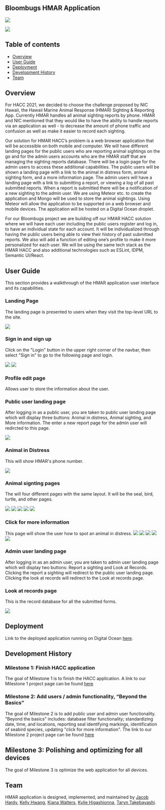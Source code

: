 ## Bloombugs HMAR Application

![](photos/bloombugslogo.png)

![](photos/kahukailogo.png)

## Table of contents

* [Overview](#overview)
* [User Guide](#user-guide)
* [Deployment](#deployment)
* [Development History](#development-history)
* [Team](#team)

## Overview

For HACC 2021, we decided to choose the challenge proposed by NIC Hawaii, the Hawaii Marine Animal Response (HMAR) Sighting & Reporting App. Currently HMAR handles all animal sighting reports by phone. HMAR and NIC mentioned that they would like to have the ability to handle reports via an application as well - to decrease the amount of phone traffic and confusion as well as make it easier to record each sighting.

Our solution for HMAR HACC’s problem is a web browser application that will be accessible on both mobile and computer. We will have different landing pages for the public users who are reporting animal sightings on the go and for the admin users accounts who are the HMAR staff that are managing the sighting reports database. There will be a login page for the admin users to access these additional capabilities. The public users will be shown a landing page with a link to the animal in distress form, animal sighting form, and a more information page. The admin users will have a landing page with a link to submitting a report, or viewing a log of all past submitted reports. When a report is submitted there will be a notification of a new sighting to the admin user. We are using Meteor etc. to create the application and Mongo will be used to store the animal sightings. Using Meteor will allow the application to be supported on a web browser and mobile devices. The application will be hosted on a Digital Ocean droplet. 

For our Bloombugs project we are building off our HMAR HACC solution where we will have each user including the public users register and log in, to have an individual state for each account. It will be individualized through having the public users being able to view their history of past submitted reports. We also will add a function of editing one’s profile to make it more personalized for each user. We will be using the same tech stack as the HMAR HACC and also additional technologies such as ESLint, IDPM, Semantic UI/React.



## User Guide

This section provides a walkthrough of the HMAR application user interface and its capabilities.

### Landing Page

The landing page is presented to users when they visit the top-level URL to the site.

![](photos/kahukailandingpage.png)

### Sign in and sign up

Click on the "Login" button in the upper right corner of the navbar, then select "Sign in" to go to the following page and login.

![](photos/kahukaisignin.png)
![](photos/kahukaisignup.png)

### Profile edit page

Allows user to store the information about the user.

### Public user landing page

After logging in as a public user, you are taken to public user landing page which will display three buttons: Animal in distress, Animal sighting, and More information. The enter a new report page for the admin user will redircted to this page.

![](photos/kahukaiuserlanding.png)

### Animal in Distress

This will show HMAR's phone number.

![](photos/kahukaidistress.png)

### Animal signting pages

The will four different pages with the same layout. It will be the seal, bird, turtle, and other pages.

![](photos/kahukaianimalreport.png)
![](photos/kahukaisealform.png)
![](photos/kahukaiturtleform.png)
![](photos/kahukaibirdform.png)
![](photos/otherdistressinfo.png)

### Click for more information

This page will show the user how to spot an animal in distress.
![](photos/kahukaianimalindistress.png)
![](photos/sealdistressinfo.png)
![](photos/turtledistressinfo.png)
![](photos/birddistressinfo.png)
![](photos/otherdistressinfo.png)

### Admin user landing page

After logging in as an admin user, you are taken to admin user landing page which will display two buttons: Report a sighting and Look at Records. Clicking the report a sighting will redirect to the public user landing page. Clicking the look at records will redirect to the Look at records page. 

### Look at records page

This is the record database for all the submitted forms.

![](photos/adminreportlist.png)

## Deployment

Link to the deployed application running on Digital Ocean [here](http://147.182.184.239/).

## Development History

### Milestone 1: Finish HACC application

The goal of Milestone 1 is to finish the HACC application. A link to our Milestone 1 project page can be found [here](https://github.com/bloombugs/application/projects/1)

### Milestone 2: Add users / admin functionality, “Beyond the Basics”

The goal of Milestone 2 is to add public user and admin user functionality. "Beyond the basics" includes: database filter functionality; standardizing date, time, and locations, reporting seal identifying markings, identification of seabird species, updating "click for more information". The link to our Milestone 2 project page can be found [here](https://github.com/bloombugs/application/projects/2)

## Milestone 3: Polishing and optimizing for all devices

The goal of Milestone 3 is optimize the web application for all devices. 


## Team

HMAR application is designed, implemented, and maintained by [Jacob Hardy](https://jakehardy95.github.io/), [Kelly Hwang](https://hwangkyh.github.io/), [Kiana Walters](https://kianaleilani.github.io/), [Kylie Higashionna](https://kyliehigashionna.github.io/), [Taryn Takebayashi](https://microtaryn.github.io/).
